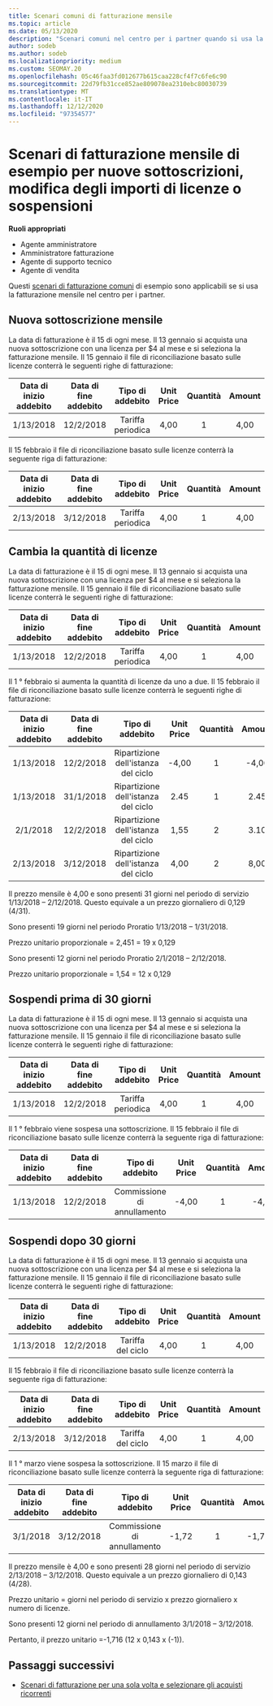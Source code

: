 ```yaml
---
title: Scenari comuni di fatturazione mensile
ms.topic: article
ms.date: 05/13/2020
description: "Scenari comuni nel centro per i partner quando si usa la fatturazione mensile: include l'aggiunta di nuove sottoscrizioni, la modifica della quantità di licenze e la sospensione delle sottoscrizioni."
author: sodeb
ms.author: sodeb
ms.localizationpriority: medium
ms.custom: SEOMAY.20
ms.openlocfilehash: 05c46faa3fd012677b615caa228cf4f7c6fe6c90
ms.sourcegitcommit: 22d79fb31cce852ae809078ea2310ebc80030739
ms.translationtype: MT
ms.contentlocale: it-IT
ms.lasthandoff: 12/12/2020
ms.locfileid: "97354577"
---
```

# <a name="sample-monthly-billing-scenarios-for-new-subscriptions-changing-license-amounts-or-suspensions"></a>Scenari di fatturazione mensile di esempio per nuove sottoscrizioni, modifica degli importi di licenze o sospensioni

**Ruoli appropriati**

- Agente amministratore
- Amministratore fatturazione
- Agente di supporto tecnico
- Agente di vendita

Questi [scenari di fatturazione comuni](common-billing-scenarios.md) di esempio sono applicabili se si usa la fatturazione mensile nel centro per i partner.

## <a name="new-monthly-subscription"></a>Nuova sottoscrizione mensile

La data di fatturazione è il 15 di ogni mese. Il 13 gennaio si acquista una nuova sottoscrizione con una licenza per $4 al mese e si seleziona la fatturazione mensile. Il 15 gennaio il file di riconciliazione basato sulle licenze conterrà le seguenti righe di fatturazione:

|Data di inizio addebito |Data di fine addebito |Tipo di addebito |Unit Price |Quantità |Amount |
|       :---:      |    :---:       | :---:      |:---:      |:---:    |:---:  |
|1/13/2018         |12/2/2018    |Tariffa periodica   |4,00       |1        |4,00 |

Il 15 febbraio il file di riconciliazione basato sulle licenze conterrà la seguente riga di fatturazione:

|Data di inizio addebito |Data di fine addebito |Tipo di addebito |Unit Price |Quantità |Amount |
|       :---:      |    :---:       | :---:      |:---:      |:---:    |:---:  |
|2/13/2018         |3/12/2018    |Tariffa periodica   |4,00       |1        |4,00 |

## <a name="change-license-quantity"></a>Cambia la quantità di licenze

La data di fatturazione è il 15 di ogni mese. Il 13 gennaio si acquista una nuova sottoscrizione con una licenza per $4 al mese e si seleziona la fatturazione mensile. Il 15 gennaio il file di riconciliazione basato sulle licenze conterrà le seguenti righe di fatturazione:

|Data di inizio addebito |Data di fine addebito |Tipo di addebito |Unit Price |Quantità |Amount |
|       :---:      |    :---:       | :---:      |:---:      |:---:    |:---:  |
|1/13/2018         |12/2/2018    |Tariffa periodica   |4,00       |1        |4,00    |

Il 1 ° febbraio si aumenta la quantità di licenze da uno a due. Il 15 febbraio il file di riconciliazione basato sulle licenze conterrà le seguenti righe di fatturazione:

|Data di inizio addebito |Data di fine addebito |Tipo di addebito |Unit Price |Quantità |Amount |
|       :---:      |    :---:       | :---:      |:---:      |:---:    |:---:  |
| 1/13/2018        |12/2/2018    |Ripartizione dell'istanza del ciclo   |-4,00       |1        |-4,00   |
|1/13/2018         |31/1/2018    | Ripartizione dell'istanza del ciclo   |2.45       |1        |2.45    |
|2/1/2018         |12/2/2018    | Ripartizione dell'istanza del ciclo   |1,55       |2        |3.10    |
|2/13/2018         |3/12/2018    | Ripartizione dell'istanza del ciclo   |4,00       |2        |8,00    |

Il prezzo mensile è 4,00 e sono presenti 31 giorni nel periodo di servizio 1/13/2018 – 2/12/2018. Questo equivale a un prezzo giornaliero di 0,129 (4/31).

Sono presenti 19 giorni nel periodo Proratio 1/13/2018 – 1/31/2018.

Prezzo unitario proporzionale = 2,451 = 19 x 0,129

Sono presenti 12 giorni nel periodo Proratio 2/1/2018 – 2/12/2018.

Prezzo unitario proporzionale = 1,54 = 12 x 0,129

## <a name="suspend-before-30-days"></a>Sospendi prima di 30 giorni

La data di fatturazione è il 15 di ogni mese. Il 13 gennaio si acquista una nuova sottoscrizione con una licenza per $4 al mese e si seleziona la fatturazione mensile. Il 15 gennaio il file di riconciliazione basato sulle licenze conterrà le seguenti righe di fatturazione:

|Data di inizio addebito |Data di fine addebito |Tipo di addebito |Unit Price |Quantità |Amount |
|       :---:      |    :---:       | :---:      |:---:      |:---:    |:---:  |
|1/13/2018         |12/2/2018    |Tariffa periodica   |4,00       |1        |4,00    |

Il 1 ° febbraio viene sospesa una sottoscrizione. Il 15 febbraio il file di riconciliazione basato sulle licenze conterrà la seguente riga di fatturazione:

|Data di inizio addebito |Data di fine addebito |Tipo di addebito |Unit Price |Quantità |Amount |
|       :---:      |    :---:       | :---:      |:---:      |:---:    |:---:  |
1/13/2018|12/2/2018|Commissione di annullamento|-4,00|1|-4,00

## <a name="suspend-after-30-days"></a>Sospendi dopo 30 giorni

La data di fatturazione è il 15 di ogni mese. Il 13 gennaio si acquista una nuova sottoscrizione con una licenza per $4 al mese e si seleziona la fatturazione mensile. Il 15 gennaio il file di riconciliazione basato sulle licenze conterrà le seguenti righe di fatturazione:

|Data di inizio addebito |Data di fine addebito |Tipo di addebito |Unit Price |Quantità |Amount |
|       :---:      |    :---:       | :---:      |:---:      |:---:    |:---:  |
1/13/2018|12/2/2018|Tariffa del ciclo|4,00|1|4,00

Il 15 febbraio il file di riconciliazione basato sulle licenze conterrà la seguente riga di fatturazione:

|Data di inizio addebito |Data di fine addebito |Tipo di addebito |Unit Price |Quantità |Amount |
|       :---:      |    :---:       | :---:      |:---:      |:---:    |:---:  |
2/13/2018|3/12/2018|Tariffa del ciclo|4,00|1|4,00

Il 1 ° marzo viene sospesa la sottoscrizione. Il 15 marzo il file di riconciliazione basato sulle licenze conterrà la seguente riga di fatturazione:

|Data di inizio addebito |Data di fine addebito |Tipo di addebito |Unit Price |Quantità |Amount |
|       :---:      |    :---:       | :---:      |:---:      |:---:    |:---:  |
3/1/2018|3/12/2018|Commissione di annullamento|-1,72|1|-1,72

Il prezzo mensile è 4,00 e sono presenti 28 giorni nel periodo di servizio 2/13/2018 – 3/12/2018. Questo equivale a un prezzo giornaliero di 0,143 (4/28).

Prezzo unitario = giorni nel periodo di servizio x prezzo giornaliero x numero di licenze.

Sono presenti 12 giorni nel periodo di annullamento 3/1/2018 – 3/12/2018.

Pertanto, il prezzo unitario =-1,716 (12 x 0,143 x (-1)).

## <a name="next-steps"></a>Passaggi successivi

- [Scenari di fatturazione per una sola volta e selezionare gli acquisti ricorrenti](common-billing-scenarios-onetime-recurring.md)